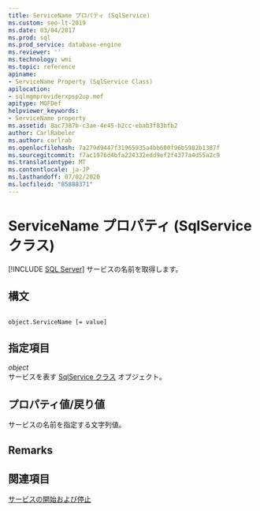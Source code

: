 ```yaml
---
title: ServiceName プロパティ (SqlService)
ms.custom: seo-lt-2019
ms.date: 03/04/2017
ms.prod: sql
ms.prod_service: database-engine
ms.reviewer: ''
ms.technology: wmi
ms.topic: reference
apiname:
- ServiceName Property (SqlService Class)
apilocation:
- sqlmgmproviderxpsp2up.mof
apitype: MOFDef
helpviewer_keywords:
- ServiceName property
ms.assetid: 8ac7387b-c3ae-4e45-b2cc-ebab3f83bfb2
author: CarlRabeler
ms.author: carlrab
ms.openlocfilehash: 7a279d9447f31965935a4bb600f96b5982b1387f
ms.sourcegitcommit: f7ac1976d4bfa224332edd9ef2f4377a4d55a2c9
ms.translationtype: MT
ms.contentlocale: ja-JP
ms.lasthandoff: 07/02/2020
ms.locfileid: "85888371"
---
```

# <a name="servicename-property-sqlservice-class"></a>ServiceName プロパティ (SqlService クラス)
[!INCLUDE [SQL Server](../../../includes/applies-to-version/sqlserver.md)]
  サービスの名前を取得します。  
  
## <a name="syntax"></a>構文  
  
```  
  
object.ServiceName [= value]  
```  
  
## <a name="parts"></a>指定項目  
 *object*  
 サービスを表す [SqlService クラス](../../../relational-databases/wmi-provider-configuration-classes/sqlservice-class/sqlservice-class.md) オブジェクト。  
  
## <a name="property-valuereturn-value"></a>プロパティ値/戻り値  
 サービスの名前を指定する文字列値。  
  
## <a name="remarks"></a>Remarks  
  
## <a name="see-also"></a>関連項目  
 [サービスの開始および停止](https://technet.microsoft.com/library/ms174886\(v=sql.105\).aspx)  
  
  
